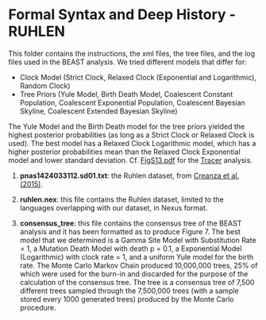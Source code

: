 # Formal Syntax and Deep History - RUHLEN
This folder contains the instructions, the xml files, the tree files, and the log files used in the BEAST analysis.
We tried different models that differ for:

- Clock Model (Strict Clock, Relaxed Clock (Exponential and Logarithmic), Random Clock)
- Tree Priors (Yule Model, Birth Death Model, Coalescent Constant Population, Coalescent Exponential Population, Coalescent Bayesian Skyline, Coalescent Extended Bayesian Skyline)

The Yule Model and the Birth Death model for the tree priors yielded the highest posterior probabilities (as long as a Strict Clock or Relaxed Clock is used). The best model has a Relaxed Clock Logarithmic model, which has a higher posterior probabilities mean than the Relaxed Clock Exponential model and lower standard deviation. Cf. [FigS13.pdf](https://github.com/Andceo/Formal_Syntax_Deep_History/blob/master/Figures_Supplementary/FigS7.pdf) for the [Tracer](https://beast.community/tracer) analysis. 


1. **pnas1424033112.sd01.txt**: the Ruhlen dataset, from [Creanza et al. (2015)](https://www.pnas.org/content/112/5/1265).

2. **ruhlen.nex**: this file contains the Ruhlen dataset, limited to the languages overlapping with our dataset, in Nexus format.

3. **consensus_tree**: this file contains the consensus tree of the BEAST analysis and it has been formatted as to produce Figure 7. The best model that we determined is a Gamma Site Model with Substitution Rate = 1, a Mutation Death Model with death p = 0.1, a Exponential Model (Logarithmic) with clock rate = 1, and a uniform Yule model for the birth rate. The Monte Carlo Markov Chain produced 10,000,000 trees, 25% of which were used for the burn-in and discarded for the purpose of the calculation of the consensus tree. The tree is a consensus tree of 7,500 different trees sampled through the 7,500,000 trees (with a sample stored every 1000 generated trees) produced by the Monte Carlo procedure.
